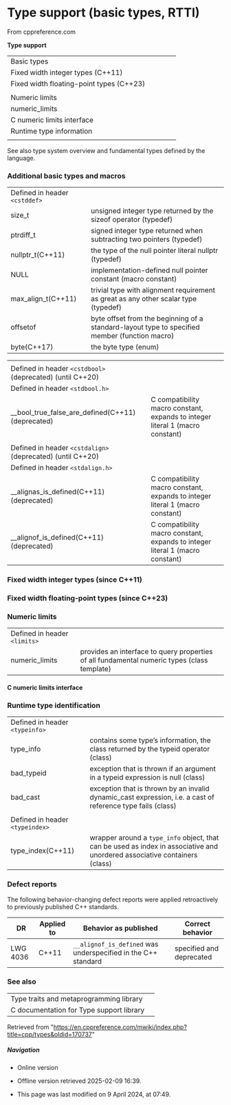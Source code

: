 # Type support (basic types, RTTI)

From cppreference.com

****Type support****

|  |  |  |  |  |
| --- | --- | --- | --- | --- |
| Basic types | | | | |
| Fixed width integer types (C++11) | | | | |
| Fixed width floating-point types (C++23) | | | | |
| |  |  |  |  |  | | --- | --- | --- | --- | --- | | ptrdiff_t | | | | | | size_t | | | | | | max_align_t(C++11) | | | | | | byte(C++17) | | | | | | |  |  |  |  |  | | --- | --- | --- | --- | --- | | nullptr_t(C++11) | | | | | | offsetof | | | | | | NULL | | | | | |  | | | | | |
| Numeric limits | | | | |
| numeric_limits | | | | |
| C numeric limits interface | | | | |
| Runtime type information | | | | |
| |  |  |  |  |  | | --- | --- | --- | --- | --- | | type_info | | | | | | type_index(C++11) | | | | | | |  |  |  |  |  | | --- | --- | --- | --- | --- | | bad_typeid | | | | | | bad_cast | | | | | |

See also type system overview and fundamental types defined by the language.

### Additional basic types and macros

|  |  |
| --- | --- |
| Defined in header `<cstddef>` | |
| size_t | unsigned integer type returned by the sizeof operator   (typedef) |
| ptrdiff_t | signed integer type returned when subtracting two pointers   (typedef) |
| nullptr_t(C++11) | the type of the null pointer literal nullptr   (typedef) |
| NULL | implementation-defined null pointer constant   (macro constant) |
| max_align_t(C++11) | trivial type with alignment requirement as great as any other scalar type   (typedef) |
| offsetof | byte offset from the beginning of a standard-layout type to specified member   (function macro) |
| byte(C++17) | the byte type   (enum) |

|  |  |
| --- | --- |
|  | |
| Defined in header `<cstdbool>`(deprecated) (until C++20) | |
| Defined in header `<stdbool.h>` | |
| __bool_true_false_are_defined(C++11)(deprecated) | C compatibility macro constant, expands to integer literal 1   (macro constant) |
|  | |
| Defined in header `<cstdalign>`(deprecated) (until C++20) | |
| Defined in header `<stdalign.h>` | |
| __alignas_is_defined(C++11)(deprecated) | C compatibility macro constant, expands to integer literal 1   (macro constant) |
| __alignof_is_defined(C++11)(deprecated) | C compatibility macro constant, expands to integer literal 1   (macro constant) |

### Fixed width integer types (since C++11)

### Fixed width floating-point types (since C++23)

### Numeric limits

|  |  |
| --- | --- |
| Defined in header `<limits>` | |
| numeric_limits | provides an interface to query properties of all fundamental numeric types   (class template) |

#### C numeric limits interface

### Runtime type identification

|  |  |
| --- | --- |
| Defined in header `<typeinfo>` | |
| type_info | contains some type’s information, the class returned by the typeid operator   (class) |
| bad_typeid | exception that is thrown if an argument in a typeid expression is null   (class) |
| bad_cast | exception that is thrown by an invalid dynamic_cast expression, i.e. a cast of reference type fails   (class) |
|  | |
| Defined in header `<typeindex>` | |
| type_index(C++11) | wrapper around a `type_info` object, that can be used as index in associative and unordered associative containers   (class) |

### Defect reports

The following behavior-changing defect reports were applied retroactively to previously published C++ standards.

| DR | Applied to | Behavior as published | Correct behavior |
| --- | --- | --- | --- |
| LWG 4036 | C++11 | `__alignof_is_defined` was underspecified in the C++ standard | specified and deprecated |

### See also

|  |  |
| --- | --- |
| Type traits and metaprogramming library | |
| C documentation for Type support library | |

Retrieved from "<https://en.cppreference.com/mwiki/index.php?title=cpp/types&oldid=170737>"

##### Navigation

- Online version
- Offline version retrieved 2025-02-09 16:39.

- This page was last modified on 9 April 2024, at 07:49.